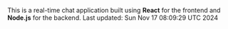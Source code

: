 This is a real-time chat application built using **React** for the frontend and **Node.js** for the backend.
Last updated: Sun Nov 17 08:09:29 UTC 2024
